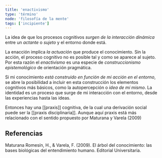 ```yaml
---
title: 'enactivismo'
type: 'término'
node: 'filosofía de la mente'
tags: ['incipiente']
---
```


La idea de que los procesos cognitivos *surgen de la interacción dinámica* entre un *actante* o *sujeto* y el entorno donde está.

La enacción implica *la actuación* que produce el conocimiento. Sin la acción, el proceso cognitivo no es posible tal y como se aparece al sujeto. Por esta razón el *enactivismo* es una especie de *construccionismo epistemológico* de orientación pragmática.

Si mi conocimiento *está construido en función de mi acción en el entorno*, se abre la posibilidad a incluir en esta construcción los elementos cognitivos más básicos, como la autopercepción o *idea de mí mismo*. La identidad es un proceso que surge de mi interacción con el entorno, desde las experiencias hasta las ideas.

Entonces hay una [[praxis]] cognitiva, de la cual una derivación social puede ser la [[praxis disciplinaria]]. Aunque aquí praxis está más relacionado con el sentido propuesto por Maturana y Varela (2009)

## Referencias

Maturana Romesín, H., & Varela, F. (2009). El árbol del conocimiento: las bases biológicas del entendimiento humano. Editorial Universitaria.
